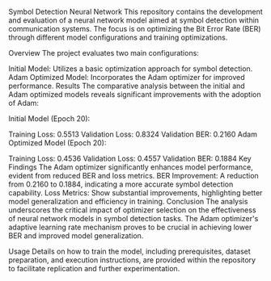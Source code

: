 Symbol Detection Neural Network
This repository contains the development and evaluation of a neural network model aimed at symbol detection within communication systems. The focus is on optimizing the Bit Error Rate (BER) through different model configurations and training optimizations.

Overview
The project evaluates two main configurations:

Initial Model: Utilizes a basic optimization approach for symbol detection.
Adam Optimized Model: Incorporates the Adam optimizer for improved performance.
Results
The comparative analysis between the initial and Adam optimized models reveals significant improvements with the adoption of Adam:

Initial Model (Epoch 20):

Training Loss: 0.5513
Validation Loss: 0.8324
Validation BER: 0.2160
Adam Optimized Model (Epoch 20):

Training Loss: 0.4536
Validation Loss: 0.4557
Validation BER: 0.1884
Key Findings
The Adam optimizer significantly enhances model performance, evident from reduced BER and loss metrics.
BER Improvement: A reduction from 0.2160 to 0.1884, indicating a more accurate symbol detection capability.
Loss Metrics: Show substantial improvements, highlighting better model generalization and efficiency in training.
Conclusion
The analysis underscores the critical impact of optimizer selection on the effectiveness of neural network models in symbol detection tasks. The Adam optimizer's adaptive learning rate mechanism proves to be crucial in achieving lower BER and improved model generalization.

Usage
Details on how to train the model, including prerequisites, dataset preparation, and execution instructions, are provided within the repository to facilitate replication and further experimentation.

